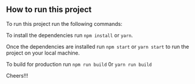 ## How to run this project
To run this project run the following commands:

To install the dependencies run ``npm install`` or ``yarn``.

Once the dependencies are installed run ``npm start`` or ``yarn start`` to run the project on your local machine.

To build for production run ``npm run build`` 0r ``yarn run build``

Cheers!!!